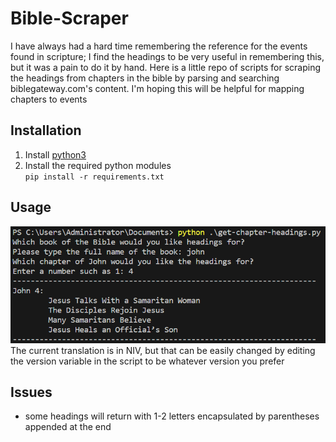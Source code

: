 # Bible-Scraper
I have always had a hard time remembering the reference for the events found in scripture; I find the headings to be very useful in remembering this, but it was a pain to do it by hand. Here is a little repo of scripts for scraping the headings from chapters in the bible by parsing and searching biblegateway.com's content. I'm hoping this will be helpful for mapping chapters to events

## Installation
1. Install [python3](https://www.bing.com/ck/a?!&&p=604f706e7df28e3cJmltdHM9MTY5MDQxNjAwMCZpZ3VpZD0xM2U0MzFkNi1jOTMwLTY2N2MtMmY2ZS0yMjlhYzhmNzY3YmImaW5zaWQ9NTIxNQ&ptn=3&hsh=3&fclid=13e431d6-c930-667c-2f6e-229ac8f767bb&psq=python3&u=a1aHR0cHM6Ly93d3cucHl0aG9uLm9yZy9kb3dubG9hZHMv&ntb=1) </br>
2. Install the required python modules </br>
`pip install -r requirements.txt` </br> 
## Usage
![](https://github.com/Msfv3n0m/Bible-Scraper/blob/main/usage1.PNG) </br>
The current translation is in NIV, but that can be easily changed by editing the version variable in the script to be whatever version you prefer
## Issues
- some headings will return with 1-2 letters encapsulated by parentheses appended at the end
